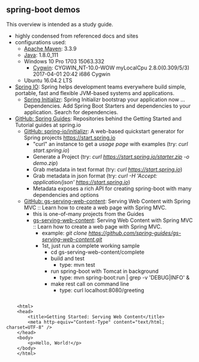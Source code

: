 ## spring-boot demos
This overview is intended as a study guide.  
* highly condensed from referenced docs and sites
* configurations used:
    * [Apache Maven](https://maven.apache.org/): 3.3.9
    * [Java](http://www.oracle.com/technetwork/java/javase/downloads/index.html): 1.8.0_111
    * Windows 10 Pro 1703 15063.332
        * [Cygwin](https://www.cygwin.com): CYGWIN_NT-10.0-WOW myLocalCpu 2.8.0(0.309/5/3) 2017-04-01 20:42 i686 Cygwin
    * Ubuntu 16.04.2 LTS
* [Spring IO](https://spring.io/): Spring helps development teams everywhere build simple, portable,  fast and flexible JVM-based systems and applications.
    * [Spring Initializr](https://start.spring.io/): Spring Initializr bootstrap your application now ... Dependencies. Add Spring Boot Starters and dependencies to your application. Search for dependencies.
* [GitHub: Spring Guides](https://github.com/spring-guides): Repositories behind the Getting Started and Tutorial guides at spring.io
    * [GitHub: spring-io/initializr](https://github.com/spring-io/initializr): A web-based quickstart generator for Spring projects https://start.spring.io
        * "curl" an instance to get a *usage page* with examples (try: *curl start.spring.io*)
        * Generate a Project (try: *curl https://start.spring.io/starter.zip -o demo.zip*)
        * Grab metadata in text format (try: *curl https://start.spring.io*)
        * Grab metadata in json format (try: *curl -H 'Accept: application/json' https://start.spring.io*)
        * Metadata exposes a rich API for creating spring-boot with many dependencies and options
    * [GitHub: gs-serving-web-content](https://github.com/spring-guides): Serving Web Content with Spring MVC :: Learn how to create a web page with Spring MVC.
        * this is one-of-many projects from the Guides
        * [gs-serving-web-content](https://github.com/spring-guides/gs-serving-web-content): Serving Web Content with Spring MVC :: Learn how to create a web page with Spring MVC.
            * example: *git clone https://github.com/spring-guides/gs-serving-web-content.git*
            * 1st, just run a complete working sample
                * cd gs-serving-web-content/complete
                * build and test
                    * type: mvn test
                * run spring-boot with Tomcat in background
                    * type: mvn spring-boot:run | grep -v 'DEBUG\|INFO' &
                * make rest call on command line
                    * type: curl localhost:8080/greeting
``` <!DOCTYPE HTML>

    <html>
    <head>
        <title>Getting Started: Serving Web Content</title>
        <meta http-equiv="Content-Type" content="text/html; charset=UTF-8" />
    </head>
    <body>
        <p>Hello, World!</p>
    </body>
    </html>
```

